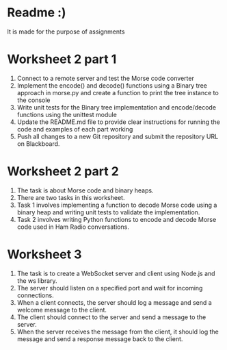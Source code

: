 # Readme :)
It is made for the purpose of assignments

# Worksheet 2 part 1
1. Connect to a remote server and test the Morse code converter
2. Implement the encode() and decode() functions using a Binary tree approach in morse.py and create a function to print the tree instance to the console
3. Write unit tests for the Binary tree implementation and encode/decode functions using the unittest module
4. Update the README.md file to provide clear instructions for running the code and examples of each part working
5. Push all changes to a new Git repository and submit the repository URL on Blackboard.

# Worksheet 2 part 2
1. The task is about Morse code and binary heaps.
2. There are two tasks in this worksheet.
3. Task 1 involves implementing a function to decode Morse code using a binary heap and writing unit tests to validate the implementation.
4. Task 2 involves writing Python functions to encode and decode Morse code used in Ham Radio conversations.

# Worksheet 3
1. The task is to create a WebSocket server and client using Node.js and the ws library.
2. The server should listen on a specified port and wait for incoming connections.
3. When a client connects, the server should log a message and send a welcome message to the client.
4. The client should connect to the server and send a message to the server.
5. When the server receives the message from the client, it should log the message and send a response message back to the client.
